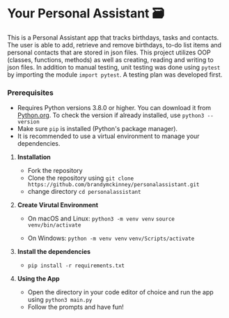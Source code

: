 # Your Personal Assistant 🗃️
This is a Personal Assistant app that tracks birthdays, tasks and contacts. The user is able to add, retrieve and remove birthdays, to-do list items and personal contacts that are stored in json files. This project utilizes OOP (classes, functions, methods) as well as creating, reading and writing to json files. In addition to manual testing, unit testing was done using  ```pytest``` by importing the module ```import pytest```. A testing plan was developed first.

### Prerequisites
   - Requires Python versions 3.8.0 or higher. You can download it from [Python.org](https://www.python.org/downloads/). To check the version
     if already installed, use ```python3 --version```
   - Make sure ```pip``` is installed (Python's package manager).
   - It is recommended to use a virtual environment to manage your dependencies.

1. **Installation**
   - Fork the repository
   - Clone the repository using `git clone https://github.com/brandymckinney/personalassistant.git`
   - change directory `cd personalassistant`

2. **Create Virutal Environment**
   - On macOS and Linux:
    ```python3 -m venv venv```
    ```source venv/bin/activate```
     
   - On Windows:
     ```python -m venv venv```
     ```venv/Scripts/activate```

3. **Install the dependencies**
   - `pip install -r requirements.txt`

4. **Using the App**
   - Open the directory in your code editor of choice and run the app using  ```python3 main.py```
   - Follow the prompts and have fun!







